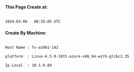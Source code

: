 
   
#### This Page Create at:

```bash

2024-03-09 - 08:35:05 UTC

```

#### Create By Machine:

```bash

Host Name : fv-az661-142

platform  : Linux-6.5.0-1015-azure-x86_64-with-glibc2.35

Ip Local  : 10.1.0.89

```

